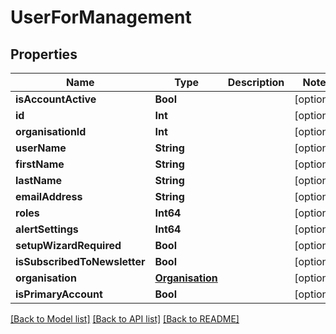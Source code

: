 # UserForManagement

## Properties
Name | Type | Description | Notes
------------ | ------------- | ------------- | -------------
**isAccountActive** | **Bool** |  | [optional] 
**id** | **Int** |  | [optional] 
**organisationId** | **Int** |  | [optional] 
**userName** | **String** |  | [optional] 
**firstName** | **String** |  | [optional] 
**lastName** | **String** |  | [optional] 
**emailAddress** | **String** |  | [optional] 
**roles** | **Int64** |  | [optional] 
**alertSettings** | **Int64** |  | [optional] 
**setupWizardRequired** | **Bool** |  | [optional] 
**isSubscribedToNewsletter** | **Bool** |  | [optional] 
**organisation** | [**Organisation**](Organisation.md) |  | [optional] 
**isPrimaryAccount** | **Bool** |  | [optional] 

[[Back to Model list]](../README.md#documentation-for-models) [[Back to API list]](../README.md#documentation-for-api-endpoints) [[Back to README]](../README.md)


